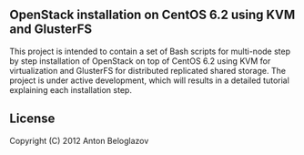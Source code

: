 ## OpenStack installation on CentOS 6.2 using KVM and GlusterFS

This project is intended to contain a set of Bash scripts for multi-node step by step installation
of OpenStack on top of CentOS 6.2 using KVM for virtualization and GlusterFS for distributed
replicated shared storage. The project is under active development, which will results in a detailed
tutorial explaining each installation step.


## License

Copyright (C) 2012 Anton Beloglazov
